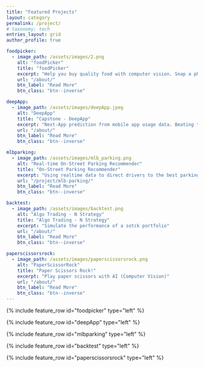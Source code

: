 ```yaml
---
title: "Featured Projects"
layout: category
permalink: /project/
# taxonomy: tech
entries_layout: grid
author_profile: true

foodpicker:
  - image_path: /assets/images/2.png
    alt: "foodPicker"
    title: "foodPicker"
    excerpt: "Help you buy quality food with computer vision. Snap a photo and you are good to go!"
    url: "/about/"
    btn_label: "Read More"
    btn_class: "btn--inverse"

deepApp:
  - image_path: /assets/images/deepApp.jpeg
    alt: "DeepApp"
    title: "Capstone - DeepApp"
    excerpt: "Next-App prediction from mobile app usage data. Beating the State-of-the-Art model (Deep Learning)"
    url: "/about/"
    btn_label: "Read More"
    btn_class: "btn--inverse"

mlbparking:
  - image_path: /assets/images/mlb_parking.png
    alt: "Real-time On-Street Parking Recommender"
    title: "On-Street Parking Recommender"
    excerpt: "Using realtime data to direct drivers to the best parking spot"
    url: "/project/mlb-parking/"
    btn_label: "Read More"
    btn_class: "btn--inverse"

backtest:
  - image_path: /assets/images/backtest.png
    alt: "Algo Trading - N Strategy"
    title: "Algo Trading - N Strategy"
    excerpt: "Simulate the performance of a sotck portfolio"
    url: "/about/"
    btn_label: "Read More"
    btn_class: "btn--inverse"

paperscissorsrock:
  - image_path: /assets/images/paperscissorsrock.png
    alt: "PaperScissorRock"
    title: "Paper Scissors Rock!"
    excerpt: "Play paper scissors with AI (Computer Vision)"
    url: "/about/"
    btn_label: "Read More"
    btn_class: "btn--inverse"
---
```


{% include feature_row id="foodpicker" type="left" %}

{% include feature_row id="deepApp" type="left" %}

{% include feature_row id="mlbparking" type="left" %}

{% include feature_row id="backtest" type="left" %}

{% include feature_row id="paperscissorsrock" type="left" %}

